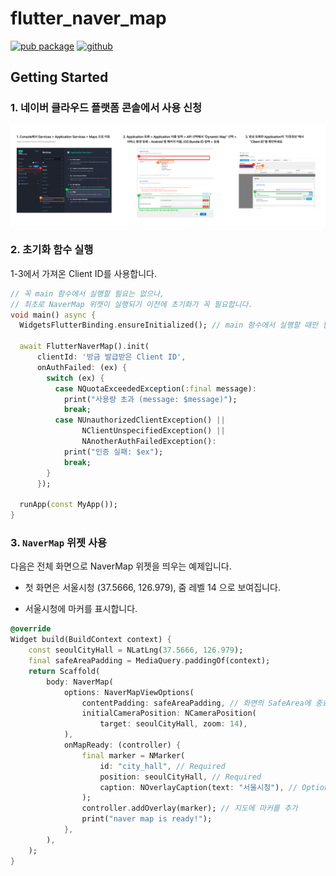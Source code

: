 # flutter_naver_map

[![pub package](https://img.shields.io/pub/v/flutter_naver_map.svg?color=4285F4)](https://pub.dev/packages/flutter_naver_map)
[![github](https://img.shields.io/github/stars/note11g/flutter_naver_map)](https://github.com/note11g/flutter_naver_map)

## Getting Started

###  1. 네이버 클라우드 플랫폼 콘솔에서 사용 신청

![네이버 클라우드 플랫폼 콘솔 사용 신청 방법](/docs_asset/start_1.png)

### 2. 초기화 함수 실행

1-3에서 가져온 Client ID를 사용합니다.

```dart
// 꼭 main 함수에서 실행할 필요는 없으나, 
// 최초로 NaverMap 위젯이 실행되기 이전에 초기화가 꼭 필요합니다.
void main() async {
  WidgetsFlutterBinding.ensureInitialized(); // main 함수에서 실행할 때만 필요

  await FlutterNaverMap().init(
      clientId: '방금 발급받은 Client ID',
      onAuthFailed: (ex) {
        switch (ex) {
          case NQuotaExceededException(:final message):
            print("사용량 초과 (message: $message)");
            break;
          case NUnauthorizedClientException() ||
                NClientUnspecifiedException() ||
                NAnotherAuthFailedException():
            print("인증 실패: $ex");
            break;
        }
      });

  runApp(const MyApp());
}
```

### 3. `NaverMap` 위젯 사용

다음은 전체 화면으로 NaverMap 위젯을 띄우는 예제입니다.

- 첫 화면은 서울시청 (37.5666, 126.979), 줌 레벨 14 으로 보여집니다.

- 서울시청에 마커를 표시합니다.

```dart
@override
Widget build(BuildContext context) {
    const seoulCityHall = NLatLng(37.5666, 126.979);
    final safeAreaPadding = MediaQuery.paddingOf(context); 
    return Scaffold(
        body: NaverMap(
            options: NaverMapViewOptions(
                contentPadding: safeAreaPadding, // 화면의 SafeArea에 중요 지도 요소가 들어가지 않도록 설정하는 Padding. 필요한 경우에만 사용하세요.
                initialCameraPosition: NCameraPosition(
                    target: seoulCityHall, zoom: 14),
            ), 
            onMapReady: (controller) {
                final marker = NMarker(
                    id: "city_hall", // Required
                    position: seoulCityHall, // Required
                    caption: NOverlayCaption(text: "서울시청"), // Optional
                );
                controller.addOverlay(marker); // 지도에 마커를 추가
                print("naver map is ready!");
            },
        ),
    );
}
```